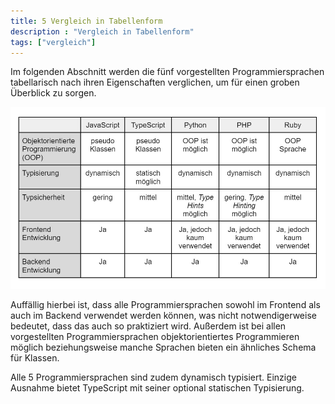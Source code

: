 ```yaml
---
title: 5 Vergleich in Tabellenform
description : "Vergleich in Tabellenform"
tags: ["vergleich"]
---
```


Im folgenden Abschnitt werden die fünf vorgestellten Programmiersprachen tabellarisch nach ihren Eigenschaften verglichen, um für einen groben Überblick zu sorgen.

![Tabelle](/webhandbook/programming_languages/images/table.jpg?width=45pc)

Auffällig hierbei ist, dass alle Programmiersprachen sowohl im Frontend als auch im Backend verwendet werden können, was nicht notwendigerweise bedeutet, dass das auch so praktiziert wird. Außerdem ist bei allen vorgestellten Programmiersprachen objektorientiertes Programmieren möglich beziehungsweise manche Sprachen bieten ein ähnliches Schema für Klassen.

Alle 5 Programmiersprachen sind zudem dynamisch typisiert. Einzige Ausnahme bietet TypeScript mit seiner optional statischen Typisierung.
